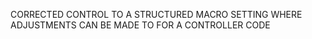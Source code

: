 CORRECTED CONTROL TO A STRUCTURED MACRO SETTING WHERE ADJUSTMENTS CAN BE MADE TO FOR A CONTROLLER CODE
